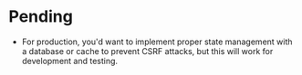 # Pending

-   For production, you'd want to implement proper state management with a database or cache to prevent
   CSRF attacks, but this will work for development and testing.